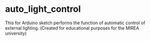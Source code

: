 # auto_light_control
This for Arduino sketch performs the function of automatic control of external lighting. (Сreated for educational purposes for the MIREA university)
